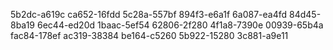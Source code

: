 5b2dc-a619c
ca652-16fdd
5c28a-557bf
894f3-e6a1f
6a087-ea4fd
84d45-8ba19
6ec44-ed20d
1baac-5ef54
62806-2f280
4f1a8-7390e
00939-65b4a
fac84-178ef
ac319-38384
be164-c5260
5b922-15280
3c881-a9e11